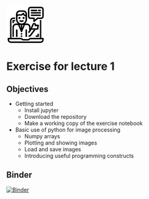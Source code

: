 ![](../../docs/figures/np_introduction_3382970_000000.png)
# Exercise for lecture 1

## Objectives
- Getting started
  - Install jupyter
  - Download the repository
  - Make a working copy of the exercise notebook
- Basic use of python for image processing
  -  Numpy arrays
  -  Plotting and showing images
  -  Load and save images
  -  Introducing useful programming constructs

## Binder  
[![Binder](https://mybinder.org/badge_logo.svg)](https://mybinder.org/v2/gh/ImagingLectures/Quantitative-Big-Imaging-2022/HEAD?labpath=https%3A%2F%2Fgithub.com%2FImagingLectures%2FQuantitative-Big-Imaging-2022%2Fblob%2Fmain%2FExercises%2F01-Images%2FAssignment_01_Images.ipynb)
